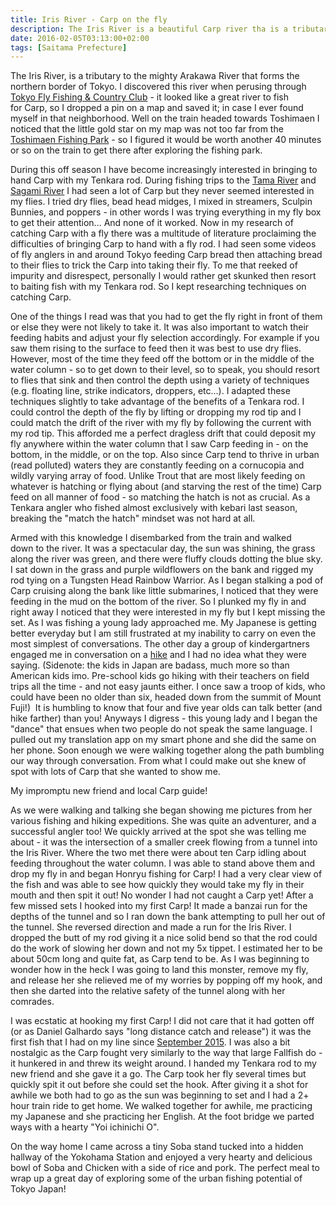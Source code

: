 ```yaml
---
title: Iris River - Carp on the fly
description: The Iris River is a beautiful Carp river tha is a tributary of the mighty Arakawa in the northern suburbs of Tokyo...
date: 2016-02-05T03:13:00+02:00
tags: [Saitama Prefecture]
---
```

<div class=“text-lg m-2”>
<p class="mb-2">The Iris River, is a tributary to the mighty Arakawa River that forms the northern border of Tokyo. I discovered this river when perusing through <a href="https://tokyoflyfishing.com/" target="_blank" rel="noopener noreferrer">Tokyo Fly Fishing &amp; Country Club</a> - it looked like a great river to fish for Carp, so I dropped a pin on a map and saved it; in case I ever found myself in that neighborhood. Well on the train headed towards Toshimaen I noticed that the little gold star on my map was not too far from the <a href="https://www.fallfishtenkara.com/toshimaen-fishing-park/" target="_blank" rel="noopener noreferrer">Toshimaen Fishing Park</a> - so I figured it would be worth another 40 minutes or so on the train to get there after exploring the fishing park.</p>

<p class="mt-2 mb-2">During this off season I have become increasingly interested in bringing to hand Carp with my Tenkara rod. During fishing trips to the <a href="https://www.fallfishtenkara.com/tama-river-bass-fishing/" target="_blank" rel="noopener noreferrer">Tama River</a> and <a href="https://www.fallfishtenkara.com/sagamigawa/" target="_blank" rel="noopener noreferrer">Sagami River</a> I had seen a lot of Carp but they never seemed interested in my flies. I tried dry flies, bead head midges, I mixed in streamers, Sculpin Bunnies, and poppers - in other words I was trying everything in my fly box to get their attention... And none of it worked. Now in my research of catching Carp with a fly there was a multitude of literature proclaiming the difficulties of bringing Carp to hand with a fly rod. I had seen some videos of fly anglers in and around Tokyo feeding Carp bread then attaching bread to their flies to trick the Carp into taking their fly. To me that reeked of impurity and disrespect, personally I would rather get skunked then resort to baiting fish with my Tenkara rod. So I kept researching techniques on catching Carp.</p>

<p class="mt-2 mb-2">One of the things I read was that you had to get the fly right in front of them or else they were not likely to take it. It was also important to watch their feeding habits and adjust your fly selection accordingly. For example if you saw them rising to the surface to feed then it was best to use dry flies. However, most of the time they feed off the bottom or in the middle of the water column - so to get down to their level, so to speak, you should resort to flies that sink and then control the depth using a variety of techniques (e.g. floating line, strike indicators, droppers, etc...). I adapted these techniques slightly to take advantage of the benefits of a Tenkara rod. I could control the depth of the fly by lifting or dropping my rod tip and I could match the drift of the river with my fly by following the current with my rod tip. This afforded me a perfect dragless drift that could deposit my fly anywhere within the water column that I saw Carp feeding in - on the bottom, in the middle, or on the top. Also since Carp tend to thrive in urban (read polluted) waters they are constantly feeding on a cornucopia and wildly varying array of food. Unlike Trout that are most likely feeding on whatever is hatching or flying about (and starving the rest of the time) Carp feed on all manner of food - so matching the hatch is not as crucial. As a Tenkara angler who fished almost exclusively with kebari last season, breaking the "match the hatch" mindset was not hard at all.</p>

<p class="mt-2 mb-2">Armed with this knowledge I disembarked from the train and walked down to the river. It was a spectacular day, the sun was shining, the grass along the river was green, and there were fluffy clouds dotting the blue sky. I sat down in the grass and purple wildflowers on the bank and rigged my rod tying on a Tungsten Head Rainbow Warrior. As I began stalking a pod of Carp cruising along the bank like little submarines, I noticed that they were feeding in the mud on the bottom of the river. So I plunked my fly in and right away I noticed that they were interested in my fly but I kept missing the set. As I was fishing a young lady approached me. My Japanese is getting better everyday but I am still frustrated at my inability to carry on even the most simplest of conversations. The other day a group of kindergartners engaged me in conversation on a <a href="https://www.fallfishtenkara.com/kamakura-alps/" target="_blank" rel="noopener noreferrer">hike</a> and I had no idea what they were saying. (Sidenote: the kids in Japan are badass, much more so than American kids imo. Pre-school kids go hiking with their teachers on field trips all the time - and not easy jaunts either. I once saw a troop of kids, who could have been no older than six, headed down from the summit of Mount Fuji!)  It is humbling to know that four and five year olds can talk better (and hike farther) than you! Anyways I digress - this young lady and I began the "dance" that ensues when two people do not speak the same language. I pulled out my translation app on my smart phone and she did the same on her phone. Soon enough we were walking together along the path bumbling our way through conversation. From what I could make out she knew of spot with lots of Carp that she wanted to show me.</p>

<p class="mt-2 mb-2">My impromptu new friend and local Carp guide!</p>

<p class="mt-2 mb-2">As we were walking and talking she began showing me pictures from her various fishing and hiking expeditions. She was quite an adventurer, and a successful angler too! We quickly arrived at the spot she was telling me about - it was the intersection of a smaller creek flowing from a tunnel into the Iris River. Where the two met there were about ten Carp idling about feeding throughout the water column. I was able to stand above them and drop my fly in and began Honryu fishing for Carp! I had a very clear view of the fish and was able to see how quickly they would take my fly in their mouth and then spit it out! No wonder I had not caught a Carp yet! After a few missed sets I hooked into my first Carp! It made a banzai run for the depths of the tunnel and so I ran down the bank attempting to pull her out of the tunnel. She reversed direction and made a run for the Iris River. I dropped the butt of my rod giving it a nice solid bend so that the rod could do the work of slowing her down and not my 5x tippet. I estimated her to be about 50cm long and quite fat, as Carp tend to be. As I was beginning to wonder how in the heck I was going to land this monster, remove my fly, and release her she relieved me of my worries by popping off my hook, and then she darted into the relative safety of the tunnel along with her comrades.</p>

<p class="mt-2 mb-2">I was ecstatic at hooking my first Carp! I did not care that it had gotten off (or as Daniel Galhardo says "long distance catch and release") it was the first fish that I had on my line since <a href="https://www.fallfishtenkara.com/bear-creek/" target="_blank" rel="noopener noreferrer">September 2015</a>. I was also a bit nostalgic as the Carp fought very similarly to the way that large Fallfish do - it hunkered in and threw its weight around. I handed my Tenkara rod to my new friend and she gave it a go. The Carp took her fly several times but quickly spit it out before she could set the hook. After giving it a shot for awhile we both had to go as the sun was beginning to set and I had a 2+ hour train ride to get home. We walked together for awhile, me practicing my Japanese and she practicing her English. At the foot bridge we parted ways with a hearty "Yoi ichinichi O".</p>

<p class="mt-2 mb-2">On the way home I came across a tiny Soba stand tucked into a hidden hallway of the Yokohama Station and enjoyed a very hearty and delicious bowl of Soba and Chicken with a side of rice and pork. The perfect meal to wrap up a great day of exploring some of the urban fishing potential of Tokyo Japan!</p>

<img class="w-8/12 rounded-lg shadow-lg mx-auto" src="" alt="" />
</div>